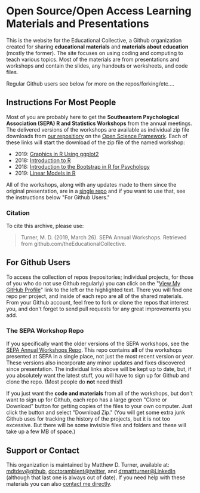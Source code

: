 # Open Source/Open Access Learning Materials and Presentations

This is the website for the Educational Collective, a Github organization created for sharing **educational materials** and **materials about education** (mostly the former). The site focuses on using coding and computing to teach various topics. Most of the materials are from presentations and workshops and contain the slides, any handouts or worksheets, and code files.

Regular Github users see below for more on the repos/forking/etc....

## Instructions For Most People

Most of you are probably here to get the **Southeastern Psychological Association (SEPA) R and Statistics Workshops** from the annual meetings. The delivered versions of the workshops are available as individual zip file downloads from [our repositiory](https://osf.io/hnq32/) on the [Open Science Framework](https://osf.io/). Each of these links will start the download of the zip file of the named workshop:

+ 2019: [Graphics in R Using ggplot2](https://osf.io/8gvey/download)
+ 2018: [Introduction to R](https://osf.io/ehwxv/download)
+ 2018: [Introduction to the Bootstrap in R for Psychology](https://osf.io/pkbre/download)
+ 2019: [Linear Models in R](https://osf.io/fs9na/download)

All of the workshops, along with any updates made to them since the original presentation, are in a [single repo](https://github.com/theEducationalCollective/SEPA-Annual-Workshops) and if you want to use that, see the instructions below "For Github Users."

### Citation

To cite this archive, please use:

> Turner, M. D. (2019, March 26). SEPA Annual Workshops. Retrieved from github.com/theEducationalCollective.

## For Github Users

To access the collection of repos (repositories; individual projects, for those of you who do not use Github regularly) you can click on the "[View My GitHub Profile](https://github.com/theEducationalCollective)" link to the left or the highlighted text. There you will find one repo per project, and inside of each repo are all of the shared materials. From your Github account, feel free to fork or clone the repos that interest you, and don't forget to send pull requests for any great improvements you add. 

### The SEPA Workshop Repo

If you specifically want the older versions of the SEPA workshops, see the [SEPA Annual Workshops Repo](https://github.com/theEducationalCollective/SEPA-Annual-Workshops). This repo contains **all** of the workshops presented at SEPA in a single place, not just the most recent version or year. These versions also incorporate any minor updates and fixes discovered since presentation. The individual links above will be kept up to date, but, if you absolutely want the latest stuff, you will have to sign up for Github and clone the repo. (Most people do **not** need this!)

If you just want the **code and materials** from all of the workshops, but don't want to sign up for Github, each repo has a large green "Clone or Download" button for getting copies of the files to your own computer. Just click the button and select "Download Zip." (You will get some extra junk Github uses for tracking the history of the projects, but it is not too excessive. But there will be some invisible files and folders and these will take up a few MB of space.)

## Support or Contact

This organization is maintained by Matthew D. Turner, available at: [mdtdev@github](https://github.com/mdtdev), [doctorambient@twitter](https://twitter.com/doctorambient), and [drmattturner@LinkedIn](https://www.linkedin.com/in/drmattturner/) (although that last one is always out of date). If you need help with these materials you can also [contact me directly](mailto:mturner46@gsu.edu).
